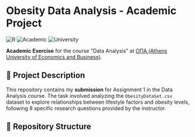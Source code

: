 # Obesity Data Analysis - Academic Project

![R](https://img.shields.io/badge/R-4.3.2-blue?logo=R)
![Academic](https://img.shields.io/badge/Subject-Data_Analysis-orange)
![University](https://img.shields.io/badge/University-ΟΠΑ-9cf)

**Academic Exercise** for the course "Data Analysis" at [ΟΠΑ (Athens University of Economics and Business)](https://www.aueb.gr).

## 📌 Project Description
This repository contains my **submission** for Assignment 1 in the Data Analysis course. The task involved analyzing the `ObesityDataSet.csv` dataset to explore relationships between lifestyle factors and obesity levels, following 8 specific research questions provided by the instructor.

## 📂 Repository Structure
